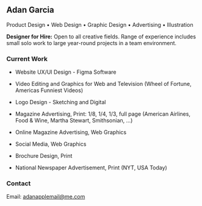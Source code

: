 ## Adan Garcia

Product Design • Web Design • Graphic Design • Advertising • Illustration

**Designer for Hire:** Open to all creative fields. Range of experience includes small solo work to large year-round projects in a team environment. 

### Current Work

- Website UX/UI Design - Figma Software

- Video Editing and Graphics for Web and Television (Wheel of Fortune, Americas Funniest Videos)

- Logo Design - Sketching and Digital

- Magazine Advertising, Print: 1/8, 1/4, 1/3, full page (American Airlines, Food & Wine, Martha Stewart, Smithsonian, ...)

- Online Magazine Advertising, Web Graphics

- Social Media, Web Graphics

- Brochure Design, Print

- National Newspaper Advertisement, Print (NYT, USA Today)

### Contact

Email: [adanapplemail@me.com](adanapplemail@me.com)

